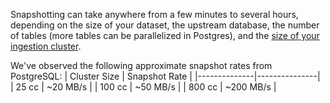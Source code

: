 Snapshotting can take anywhere from a few minutes to several hours, depending on the size of your dataset,
the upstream database, the number of tables (more tables can be parallelized in Postgres), and the [size of your ingestion cluster](/sql/create-cluster/#size).

We've observed the following approximate snapshot rates from PostgreSQL:
| Cluster Size | Snapshot Rate |
|--------------|---------------|
| 25 cc | ~20 MB/s |
| 100 cc | ~50 MB/s |
| 800 cc | ~200 MB/s |
